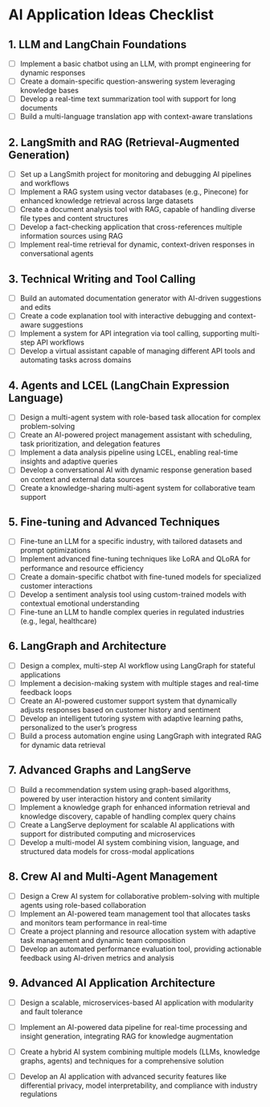 # AI Application Ideas Checklist

## 1. **LLM and LangChain Foundations**
- [ ] Implement a basic chatbot using an LLM, with prompt engineering for dynamic responses
- [ ] Create a domain-specific question-answering system leveraging knowledge bases
- [ ] Develop a real-time text summarization tool with support for long documents
- [ ] Build a multi-language translation app with context-aware translations

## 2. **LangSmith and RAG (Retrieval-Augmented Generation)**
- [ ] Set up a LangSmith project for monitoring and debugging AI pipelines and workflows
- [ ] Implement a RAG system using vector databases (e.g., Pinecone) for enhanced knowledge retrieval across large datasets
- [ ] Create a document analysis tool with RAG, capable of handling diverse file types and content structures
- [ ] Develop a fact-checking application that cross-references multiple information sources using RAG
- [ ] Implement real-time retrieval for dynamic, context-driven responses in conversational agents

## 3. **Technical Writing and Tool Calling**
- [ ] Build an automated documentation generator with AI-driven suggestions and edits
- [ ] Create a code explanation tool with interactive debugging and context-aware suggestions
- [ ] Implement a system for API integration via tool calling, supporting multi-step API workflows
- [ ] Develop a virtual assistant capable of managing different API tools and automating tasks across domains

## 4. **Agents and LCEL (LangChain Expression Language)**
- [ ] Design a multi-agent system with role-based task allocation for complex problem-solving
- [ ] Create an AI-powered project management assistant with scheduling, task prioritization, and delegation features
- [ ] Implement a data analysis pipeline using LCEL, enabling real-time insights and adaptive queries
- [ ] Develop a conversational AI with dynamic response generation based on context and external data sources
- [ ] Create a knowledge-sharing multi-agent system for collaborative team support

## 5. **Fine-tuning and Advanced Techniques**
- [ ] Fine-tune an LLM for a specific industry, with tailored datasets and prompt optimizations
- [ ] Implement advanced fine-tuning techniques like LoRA and QLoRA for performance and resource efficiency
- [ ] Create a domain-specific chatbot with fine-tuned models for specialized customer interactions
- [ ] Develop a sentiment analysis tool using custom-trained models with contextual emotional understanding
- [ ] Fine-tune an LLM to handle complex queries in regulated industries (e.g., legal, healthcare)

## 6. **LangGraph and Architecture**
- [ ] Design a complex, multi-step AI workflow using LangGraph for stateful applications
- [ ] Implement a decision-making system with multiple stages and real-time feedback loops
- [ ] Create an AI-powered customer support system that dynamically adjusts responses based on customer history and sentiment
- [ ] Develop an intelligent tutoring system with adaptive learning paths, personalized to the user’s progress
- [ ] Build a process automation engine using LangGraph with integrated RAG for dynamic data retrieval

## 7. **Advanced Graphs and LangServe**
- [ ] Build a recommendation system using graph-based algorithms, powered by user interaction history and content similarity
- [ ] Implement a knowledge graph for enhanced information retrieval and knowledge discovery, capable of handling complex query chains
- [ ] Create a LangServe deployment for scalable AI applications with support for distributed computing and microservices
- [ ] Develop a multi-model AI system combining vision, language, and structured data models for cross-modal applications

## 8. **Crew AI and Multi-Agent Management**
- [ ] Design a Crew AI system for collaborative problem-solving with multiple agents using role-based collaboration
- [ ] Implement an AI-powered team management tool that allocates tasks and monitors team performance in real-time
- [ ] Create a project planning and resource allocation system with adaptive task management and dynamic team composition
- [ ] Develop an automated performance evaluation tool, providing actionable feedback using AI-driven metrics and analysis

## 9. **Advanced AI Application Architecture**
- [ ] Design a scalable, microservices-based AI application with modularity and fault tolerance
- [ ] Implement an AI-powered data pipeline for real-time processing and insight generation, integrating RAG for knowledge augmentation
- [ ] Create a hybrid AI system combining multiple models (LLMs, knowledge graphs, agents) and techniques for a comprehensive solution
- [ ] Develop an AI application with advanced security features like differential privacy, model interpretability, and compliance with industry regulations

